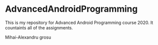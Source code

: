 # AdvancedAndroidProgramming

This is my repository for Advanced Android Programming course 2020.
It countaints all of the assignments.

Mihai-Alexandru grosu
